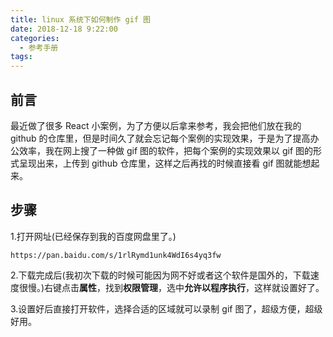 ```yaml
---
title: linux 系统下如何制作 gif 图
date: 2018-12-18 9:22:00
categories:
  - 参考手册
tags:
---
```


## 前言

最近做了很多 React 小案例，为了方便以后拿来参考，我会把他们放在我的 github 的仓库里，但是时间久了就会忘记每个案例的实现效果，于是为了提高办公效率，我在网上搜了一种做 gif 图的软件，把每个案例的实现效果以 gif 图的形式呈现出来，上传到 github 仓库里，这样之后再找的时候直接看 gif 图就能想起来。

## 步骤

1.打开网址(已经保存到我的百度网盘里了。)

    https://pan.baidu.com/s/1rlRymd1unk4WdI6s4yq3fw

2.下载完成后(我初次下载的时候可能因为网不好或者这个软件是国外的，下载速度很慢。)右键点击**属性**，找到**权限管理**，选中**允许以程序执行**，这样就设置好了。

3.设置好后直接打开软件，选择合适的区域就可以录制 gif 图了，超级方便，超级好用。
